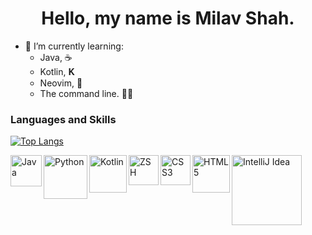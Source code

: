 <h1 align="center" >Hello, my name is Milav Shah.</h1>

- 🔭 I’m currently learning: 
  - Java, ☕️
  - Kotlin,  𝐊
  - Neovim, 📁
  - The command line. 🧑‍💻


### Languages and Skills
[![Top Langs](https://github-readme-stats.vercel.app/api/top-langs/?username=shahmilav&layout=compact)](https://github.com/shahmilav)


<img align="left" alt="Java" width="50px" src="https://img.shields.io/badge/-Java-orange" />
<img align="left" alt="Python" width="70px" src="https://img.shields.io/badge/-Python-green" />
<img align="left" alt="Kotlin" width="60px" src="https://img.shields.io/badge/-Kotlin-blueviolet" />
<img align="left" alt="ZSH" width="48px" src="https://img.shields.io/badge/-ZSH-brightgreen" />
<img align="left" alt="CSS3" width="48px" src="https://img.shields.io/badge/-CSS-blue" />
<img align="left" alt="HTML5" width="60px" src="https://img.shields.io/badge/-HTML-red" />
<img align="left" alt="IntelliJ Idea" width="112px" src="https://img.shields.io/badge/-IntelliJ%20IDEA-blue" />

<!---
shahmilav/shahmilav is a ✨ special ✨ repository because its `README.md` (this file) appears on your GitHub profile.
You can click the Preview link to take a look at your changes.
--->
